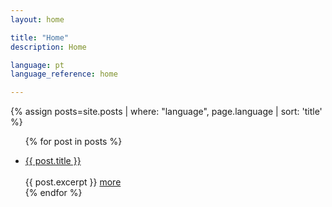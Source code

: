 ```yaml
---
layout: home

title: "Home"
description: Home

language: pt
language_reference: home

---
```


<div class="post-item"></div>

{% assign posts=site.posts | where: "language", page.language | sort: 'title' %}

<ul class="post-item-list">

  {% for post in posts %}
    <li class="post-item">
        <a class="post-item-title" href="{{site.baseurl}}{{ post.url }}">{{ post.title }}</a>
        <br/>
        <br/>
      {{ post.excerpt }} <a class="post-item-excerpt" href="{{site.baseurl}}{{ post.url }}">more</a>
    </li>
  {% endfor %}
</ul>

